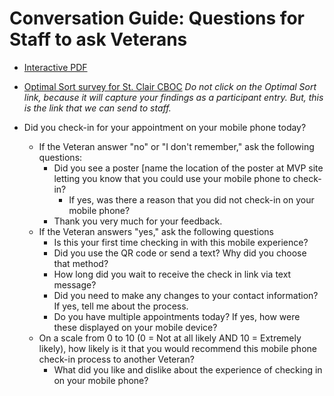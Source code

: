 # Conversation Guide: Questions for Staff to ask Veterans
- [Interactive PDF](https://github.com/department-of-veterans-affairs/va.gov-team/files/7915326/StLouis-Veteran-Feedback.pdf) 
- [Optimal Sort survey for St. Clair CBOC](https://ows.io/qs/6t86mt8w)
_Do not click on the Optimal Sort link, because it will capture your findings as a participant entry. But, this is the link that we can send to staff._


- Did you check-in for your appointment on your mobile phone today?
  - If the Veteran answer "no" or "I don't remember," ask the following questions:
    - Did you see a poster [name the location of the poster at MVP site letting you know that you could use your mobile phone to check-in?
      - If yes, was there a reason that you did not check-in on your mobile phone?
    - Thank you very much for your feedback.  
  - If the Veteran answers "yes," ask the following questions
    - Is this your first time checking in with this mobile experience?
    - Did you use the QR code or send a text? Why did you choose that method?
    - How long did you wait to receive the check in link via text message?
    - Did you need to make any changes to your contact information? If yes, tell me about the process.
    - Do you have multiple appointments today? If yes, how were these displayed on your mobile device?
   - On a scale from 0 to 10 (0 = Not at all likely AND 10 = Extremely likely), how likely is it that you would recommend this mobile phone check-in process to another Veteran?
    	- What did you like and dislike about the experience of checking in on your mobile phone?
